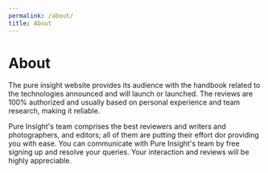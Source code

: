 ```yaml
---
permalink: /about/
title: About
---
```

# About
The pure insight website provides its audience with the handbook related to the technologies announced and will launch or launched. The reviews are 100% authorized and usually based on personal experience and team research, making it reliable. 

Pure Insight's team comprises the best reviewers and writers and photographers, and editors; all of them are putting their effort dor providing you with ease. You can communicate with Pure Insight's team by free signing up and resolve your queries. Your interaction and reviews will be highly appreciable. 
